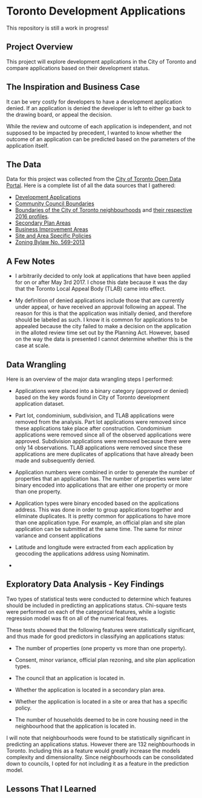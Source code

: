 # Toronto Development Applications

This repository is still a work in progress!

## Project Overview

This project will explore development applications in the City of Toronto and compare applications based on their development status.

## The Inspiration and Business Case

It can be very costly for developers to have a development application denied. If an application is denied the developer is left to either go back to the drawing board, or appeal the decision.

While the review and outcome of each application is independent, and not supposed to be impacted by precedent, I wanted to know whether the outcome of an application can be predicted based on the parameters of the application itself.

## The Data

Data for this project was collected from the [City of Toronto Open Data Portal](https://open.toronto.ca/). Here is a complete list of all the data sources that I gathered:

- [Development Applications](https://open.toronto.ca/dataset/development-applications/)
- [Community Council Boundaries](https://open.toronto.ca/dataset/community-council-boundaries/)
- [Boundaries of the City of Toronto neighbourhoods](https://open.toronto.ca/dataset/neighbourhoods/) and [ their respective 2016 profiles](https://open.toronto.ca/dataset/neighbourhood-profiles/).
- [Secondary Plan Areas](https://open.toronto.ca/dataset/secondary-plans/)
- [Business Improvement Areas](https://open.toronto.ca/dataset/business-improvement-areas/)
- [Site and Area Specific Policies](https://open.toronto.ca/dataset/site-and-area-specific-policies/)
- [Zoning Bylaw No. 569-2013](https://open.toronto.ca/dataset/zoning-by-law/)

## A Few Notes

- I arbitrarily decided to only look at applications that have been applied for on or after May 3rd 2017. I chose this date because it was the day that the Toronto Local Appeal Body (TLAB) came into effect.
  
- My definition of denied applications include those that are currently under appeal, or have received an approval following an appeal. The reason for this is that the application was initially denied, and therefore should be labeled as such. I know it is common for applications to be appealed because the city failed to make a decision on the application in the alloted review time set out by the Planning Act. However, based on the way the data is presented I cannot determine whether this is the case at scale.

## Data Wrangling

Here is an overview of the major data wrangling steps I performed:

- Applications were placed into a binary category (approved or denied) based on the key words found in City of Toronto development application dataset.
  
- Part lot, condominium, subdivision, and TLAB applications were removed from the analysis. Part lot applications were removed since these applications take place after construction. Condominium applications were removed since all of the observed applications were approved. Subdivision applications were removed because there were only 14 observations. TLAB applications were removed since these applications are mere duplicates of applications that have already been made and subsequently denied.
  
- Application numbers were combined in order to generate the number of properties that an application has. The number of properties were later binary encoded into applications that are either one property or more than one property.
  
- Application types were binary encoded based on the applications address. This was done in order to group applications together and eliminate duplicates. It is pretty common for applications to have more than one application type. For example, an official plan and site plan application can be submitted at the same time. The same for minor variance and consent applications
   
- Latitude and longitude were extracted from each application by geocoding the applications address using Nominatim.

- 

## Exploratory Data Analysis - Key Findings

Two types of statistical tests were conducted to determine which features should be included in predicting an applications status. Chi-square tests were performed on each of the categorical features, while a logistic regression model was fit on all of the numerical features.

These tests showed that the following features were statistically significant, and thus made for good predictors in classifying an applications status:

- The number of properties (one property vs more than one property).
  
- Consent, minor variance, official plan rezoning, and site plan application types.
  
- The council that an application is located in.
  
- Whether the application is located in a secondary plan area.
  
- Whether the application is located in a site or area that has a specific policy.
  
- The number of households deemed to be in core housing need in the neighbourhood that the application is located in.

I will note that neighbourhoods were found to be statistically significant in predicting an applications status. However there are 132 neighbourhoods in Toronto. Including this as a feature would greatly increase the models complexity and dimensionality. Since neighbourhoods can be consolidated down to councils, I opted for not including it as a feature in the prediction model.

## Lessons That I Learned
